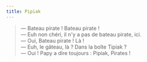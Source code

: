 ```yaml
---
title: Pipiak
---
```


> — Bateau pirate ! Bateau pirate !  
> — Euh non chéri, il n'y a pas de bateau pirate, ici.  
> — Oui, Bateau pirate ! Là !  
> — Euh, le gâteau, là ? Dans la boîte Tipiak ?  
> — Oui ! Papy a dire toujours : Pipiak, Pirates !
